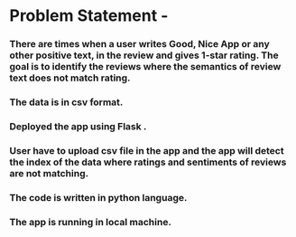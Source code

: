 # Problem Statement -
### There are times when a user writes Good, Nice App or any other positive text, in the review and gives 1-star rating. The goal is to identify the reviews where the semantics of review text does not match rating.

### The data is in csv format.

### Deployed the app using Flask .

### User have to upload csv file in the app and the app will detect the index of the data where ratings and sentiments of reviews are not matching.

### The code is written in python language.

### The app is running in local machine.
